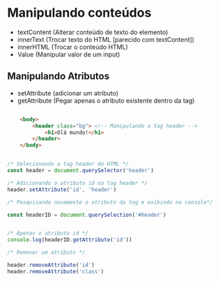 # Manipulando conteúdos


* textContent (Alterar conteúdo de texto do elemento)
* innerText   (Trocar texto do HTML [parecido com textContent])
* innerHTML   (Trocar o conteúdo HTML)
* Value       (Manipular valor de um input)

## Manipulando Atributos


* setAttribute (adicionar um atributo)
* getAttribute (Pegar apenas o atributo existente dentro da tag)

```html

    <body>
        <header class="bg"> <!-- Manipulando a tag header -->
            <h1>Olá mundo!</h1>
        </header>
    </body>

```


```js

/* Selecionando a tag header do HTML */
const header = document.querySelector('header')

/* Adicionando o atributo id na tag header */
header.setAttribute('id', 'header')

/* Pesquisando novamente o atributo da tag e exibindo no console*/

const headerID = document.querySelection('#header')


/* Apenas o atributo id */
console.log(headerID.getAttribute('id'))

/* Remover um atributo */

header.removeAttribute('id')
header.removeAttribute('class')

``` 

